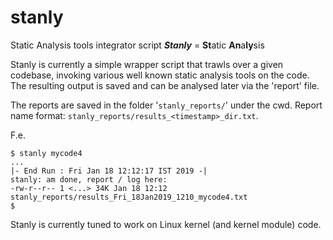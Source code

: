 ﻿# stanly

Static Analysis tools integrator script
***Stanly*** = **St**atic **An**a**ly**sis

Stanly is currently a simple wrapper script that trawls over a given codebase, invoking various well known static analysis tools on the code. The resulting output is saved and can be analysed later via the 'report' file. 

The reports are saved in the folder '`stanly_reports/`' under the cwd. Report name format: `stanly_reports/results_<timestamp>_dir.txt`.

F.e.

    $ stanly mycode4
    ...
    |- End Run : Fri Jan 18 12:12:17 IST 2019 -|
    stanly: am done, report / log here:
    -rw-r--r-- 1 <...> 34K Jan 18 12:12 stanly_reports/results_Fri_18Jan2019_1210_mycode4.txt
    $

Stanly is currently tuned to work on Linux kernel (and kernel module) code.
